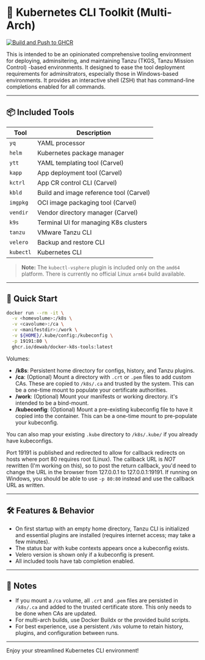 # 🧰 Kubernetes CLI Toolkit (Multi-Arch)

[![Build and Push to GHCR](https://github.com/dewab/docker-k8s-tools/actions/workflows/build.yaml/badge.svg)](https://github.com/dewab/docker-k8s-tools/actions/workflows/build.yaml)

This is intended to be an opinionated comprehensive tooling environment for deploying, adminsitering, and maintaining Tanzu (TKGS, Tanzu Mission Control) -based environments.  It designed to ease the tool deployment requirements for adminsitrators, especially those in Windows-based environments.  It provides an interactive shell (ZSH) that has command-line completions enabled for all commands.

---

## 📦 Included Tools

| Tool       | Description                              |
|------------|------------------------------------------|
| `yq`       | YAML processor                           |
| `helm`     | Kubernetes package manager               |
| `ytt`      | YAML templating tool (Carvel)            |
| `kapp`     | App deployment tool (Carvel)             |
| `kctrl`    | App CR control CLI (Carvel)              |
| `kbld`     | Build and image reference tool (Carvel)  |
| `imgpkg`   | OCI image packaging tool (Carvel)        |
| `vendir`   | Vendor directory manager (Carvel)        |
| `k9s`      | Terminal UI for managing K8s clusters    |
| `tanzu`    | VMware Tanzu CLI                         |
| `velero`   | Backup and restore CLI                   |
| `kubectl`  | Kubernetes CLI                           |

> **Note:** The `kubectl-vsphere` plugin is included only on the `amd64` platform. There is currently no official Linux `arm64` build available.

---

## 🚀 Quick Start

```bash
docker run --rm -it \
  -v <homevolume>:/k8s \
  -v <cavolume>:/ca \
  -v <manifestdir>:/work \
  -v ${HOME}/.kube/config:/kubeconfig \
  -p 19191:80 \
  ghcr.io/dewab/docker-k8s-tools:latest
```

Volumes:

- **/k8s**: Persistent home directory for configs, history, and Tanzu plugins.
- **/ca**: (Optional) Mount a directory with `.crt` or `.pem` files to add custom CAs. These are copied to `/k8s/.ca` and trusted by the system.  This can be a one-time mount to populate your certificate authorities.
- **/work**: (Optional) Mount your manifests or working directory.  it's intended to be a bind-mount.
- **/kubeconfig**: (Optional) Mount a pre-existing kubeconfig file to have it copied into the container.  This can be a one-time mount to pre-populate your kubeconfig.

You can also map your existing `.kube` directory to `/k8s/.kube/` if you already have kubeconfigs.

Port 19191 is published and redirected to allow for callback redirects on hosts where port 80 requires root (Linux).  The callback URL is *NOT* rewritten (I'm working on this), so to post the return callback, you'd need to change the URL in the browser from 127.0.0.1 to 127.0.0.1:19191.  If running on Windows, you should be able to use `-p 80:80` instead and use the callback URL as written.

---

## 🛠️ Features & Behavior

- On first startup with an empty home directory, Tanzu CLI is initialized and essential plugins are installed (requires internet access; may take a few minutes).
- The status bar with kube contexts appears once a kubeconfig exists.
- Velero version is shown only if a kubeconfig is present.
- All included tools have tab completion enabled.

---

## 📝 Notes

- If you mount a `/ca` volume, all `.crt` and `.pem` files are persisted in `/k8s/.ca` and added to the trusted certificate store. This only needs to be done when CAs are updated.
- For multi-arch builds, use Docker Buildx or the provided build scripts.
- For best experience, use a persistent `/k8s` volume to retain history, plugins, and configuration between runs.

---

Enjoy your streamlined Kubernetes CLI environment!
